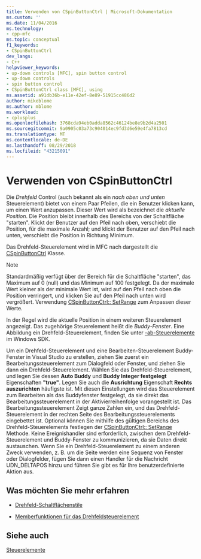 ```yaml
---
title: Verwenden von CSpinButtonCtrl | Microsoft-Dokumentation
ms.custom: ''
ms.date: 11/04/2016
ms.technology:
- cpp-mfc
ms.topic: conceptual
f1_keywords:
- CSpinButtonCtrl
dev_langs:
- C++
helpviewer_keywords:
- up-down controls [MFC], spin button control
- up-down controls
- spin button control
- CSpinButtonCtrl class [MFC], using
ms.assetid: a91db36b-e11e-42ef-8e89-51915cc486d2
author: mikeblome
ms.author: mblome
ms.workload:
- cplusplus
ms.openlocfilehash: 3768cda94eb0adda8562c46124be8e9b2d4a2501
ms.sourcegitcommit: 9a0905c03a73c904014ec9fd3d6e59e4fa7813cd
ms.translationtype: MT
ms.contentlocale: de-DE
ms.lasthandoff: 08/29/2018
ms.locfileid: "43215091"
---
```

# <a name="using-cspinbuttonctrl"></a>Verwenden von CSpinButtonCtrl
Die *Drehfeld* Control (auch bekannt als ein *nach oben und unten* Steuerelement) bietet von einem Paar Pfeilen, die ein Benutzer klicken kann, um einen Wert anzupassen. Dieser Wert wird als bezeichnet die *aktuelle Position*. Die Position bleibt innerhalb des Bereichs von der Schaltfläche "starten". Klickt der Benutzer auf den Pfeil nach oben, verschiebt die Position, für die maximale Anzahl; und klickt der Benutzer auf den Pfeil nach unten, verschiebt die Position in Richtung Minimum.  
  
 Das Drehfeld-Steuerelement wird in MFC nach dargestellt die [CSpinButtonCtrl](../mfc/reference/cspinbuttonctrl-class.md) Klasse.  
  
> [!NOTE]
>  Standardmäßig verfügt über der Bereich für die Schaltfläche "starten", das Maximum auf 0 (null) und das Minimum auf 100 festgelegt. Da der maximale Wert kleiner als der minimale Wert ist, wird auf den Pfeil nach oben die Position verringert, und klicken Sie auf den Pfeil nach unten wird vergrößert. Verwendung [CSpinButtonCtrl:: SetRange](../mfc/reference/cspinbuttonctrl-class.md#setrange) zum Anpassen dieser Werte.  
  
 In der Regel wird die aktuelle Position in einem weiteren Steuerelement angezeigt. Das zugehörige Steuerelement heißt die *Buddy-Fenster*. Eine Abbildung ein Drehfeld-Steuerelement, finden Sie unter [-ab-Steuerelemente](/windows/desktop/Controls/up-down-controls) im Windows SDK.  
  
 Um ein Drehfeld-Steuerelement und eine Bearbeiten-Steuerelement Buddy-Fenster in Visual Studio zu erstellen, ziehen Sie zuerst ein Bearbeitungssteuerelement zum Dialogfeld oder Fenster, und ziehen Sie dann ein Drehfeld-Steuerelement. Wählen Sie das Drehfeld-Steuerelement, und legen Sie dessen **Auto Buddy** und **Buddy Integer festgelegt** Eigenschaften **"true"**. Legen Sie auch die **Ausrichtung** Eigenschaft **Rechts auszurichten** häufigste ist. Mit diesen Einstellungen wird das Steuerelement zum Bearbeiten als das Buddyfenster festgelegt, da sie direkt das Bearbeitungssteuerelement in der Aktivierreihenfolge vorangestellt ist. Das Bearbeitungssteuerelement Zeigt ganze Zahlen ein, und das Drehfeld-Steuerelement in der rechten Seite des Bearbeitungssteuerelements eingebettet ist. Optional können Sie mithilfe des gültigen Bereichs des Drehfeld-Steuerelements festlegen der [CSpinButtonCtrl:: SetRange](../mfc/reference/cspinbuttonctrl-class.md#setrange) Methode. Keine Ereignishandler sind erforderlich, zwischen dem Drehfeld-Steuerelement und Buddy-Fenster zu kommunizieren, da sie Daten direkt austauschen. Wenn Sie ein Drehfeld-Steuerelement zu einem anderen Zweck verwenden, z. B. um die Seite werden eine Sequenz von Fenster oder Dialogfelder, fügen Sie dann einen Handler für die Nachricht UDN_DELTAPOS hinzu und führen Sie gibt es für Ihre benutzerdefinierte Aktion aus.  
  
## <a name="what-do-you-want-to-know-more-about"></a>Was möchten Sie mehr erfahren  
  
-   [Drehfeld-Schaltflächenstile](../mfc/spin-button-styles.md)  
  
-   [Memberfunktionen für das Drehfeldsteuerelement](../mfc/spin-button-member-functions.md)  
  
## <a name="see-also"></a>Siehe auch  
 [Steuerelemente](../mfc/controls-mfc.md)

